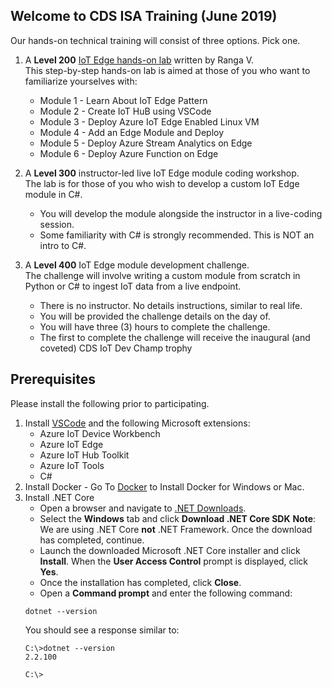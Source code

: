 ## Welcome to CDS ISA Training (June 2019)

Our hands-on technical training will consist of three options. Pick one.

1. A **Level 200** [IoT Edge hands-on lab](https://github.com/rangv/azureiotedgelab) written by Ranga V.  
 This step-by-step hands-on lab is aimed at those of you who want to familiarize yourselves with:
    * Module 1 - Learn About IoT Edge Pattern
    * Module 2 - Create IoT HuB using VSCode
    * Module 3 - Deploy Azure IoT Edge Enabled Linux VM
    * Module 4 - Add an Edge Module and Deploy
    * Module 5 - Deploy Azure Stream Analytics on Edge
    * Module 6 - Deploy Azure Function on Edge
 
2. A **Level 300** instructor-led live IoT Edge module coding workshop.  
 The lab is for those of you who wish to develop a custom IoT Edge module in C#.
    * You will develop the module alongside the instructor in a live-coding session. 
    * Some familiarity with C# is strongly recommended. This is NOT an intro to C#.

3. A **Level 400** IoT Edge module development challenge.  
 The challenge will involve writing a custom module from scratch in Python or C# to ingest IoT data from a live endpoint.
    * There is no instructor. No details instructions, similar to real life.
    * You will be provided the challenge details on the day of.
    * You will have three (3) hours to complete the challenge.
    * The first to complete the challenge will receive the inaugural (and coveted) CDS IoT Dev Champ trophy

## Prerequisites

Please install the following prior to participating.

1. Install [VSCode](https://code.visualstudio.com/) and the following Microsoft extensions:
    * Azure IoT Device Workbench
    * Azure IoT Edge
    * Azure IoT Hub Toolkit
    * Azure IoT Tools
    * C#
1. Install Docker - Go To [Docker](https://docs.docker.com/install/) to Install Docker for Windows or Mac. 
1. Install .NET Core
    * Open a browser and navigate to [.NET Downloads](https://dotnet.microsoft.com/download).
    * Select the **Windows** tab and click **Download .NET Core SDK**
    **Note**: We are using .NET Core **not** .NET Framework.
    Once the download has completed, continue.
    * Launch the downloaded Microsoft .NET Core installer and click **Install**.
    When the **User Access Control** prompt is displayed, click **Yes**.
    * Once the installation has completed, click **Close**.
    * Open a **Command prompt** and enter the following command:
    ```script
    dotnet --version
    ```
    You should see a response similar to:
    ```script
    C:\>dotnet --version
    2.2.100

    C:\>
    ```
    

